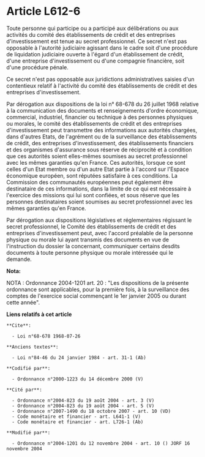 # Article L612-6

Toute personne qui participe ou a participé aux délibérations ou aux activités du comité des établissements de crédit et des
entreprises d'investissement est tenue au secret professionnel. Ce secret n'est pas opposable à l'autorité judiciaire
agissant dans le cadre soit d'une procédure de liquidation judiciaire ouverte à l'égard d'un établissement de crédit, d'une
entreprise d'investissement ou d'une compagnie financière, soit d'une procédure pénale.

Ce secret n'est pas opposable aux juridictions administratives saisies d'un contentieux relatif à l'activité du comité des
établissements de crédit et des entreprises d'investissement.

Par dérogation aux dispositions de la loi n° 68-678 du 26 juillet 1968 relative à la communication des documents et
renseignements d'ordre économique, commercial, industriel, financier ou technique à des personnes physiques ou morales, le
comité des établissements de crédit et des entreprises d'investissement peut transmettre des informations aux autorités
chargées, dans d'autres Etats, de l'agrément ou de la surveillance des établissements de crédit, des entreprises
d'investissement, des établissements financiers et des organismes d'assurance sous réserve de réciprocité et à condition que
ces autorités soient elles-mêmes soumises au secret professionnel avec les mêmes garanties qu'en France. Ces autorités,
lorsque ce sont celles d'un Etat membre ou d'un autre Etat partie à l'accord sur l'Espace économique européen, sont réputées
satisfaire à ces conditions. La Commission des communautés européennes peut également être destinataire de ces informations,
dans la limite de ce qui est nécessaire à l'exercice des missions qui lui sont confiées, et sous réserve que les personnes
destinataires soient soumises au secret professionnel avec les mêmes garanties qu'en France.

Par dérogation aux dispositions législatives et réglementaires régissant le secret professionnel, le Comité des
établissements de crédit et des entreprises d'investissement peut, avec l'accord préalable de la personne physique ou morale
lui ayant transmis des documents en vue de l'instruction du dossier la concernant, communiquer certains desdits documents à
toute personne physique ou morale intéressée qui le demande.

**Nota:**

NOTA : Ordonnance 2004-1201 art. 20 : "Les dispositions de la présente ordonnance sont applicables, pour la première fois, à
la surveillance des comptes de l'exercice social commençant le 1er janvier 2005 ou durant cette année".

**Liens relatifs à cet article**

	**Cite**:

	  - Loi n°68-678 1968-07-26

	**Anciens textes**:

	  - Loi n°84-46 du 24 janvier 1984 - art. 31-1 (Ab)

	**Codifié par**:

	  - Ordonnance n°2000-1223 du 14 décembre 2000 (V)

	**Cité par**:

	  - Ordonnance n°2004-823 du 19 août 2004 - art. 3 (V)
	  - Ordonnance n°2004-823 du 19 août 2004 - art. 5 (V)
	  - Ordonnance n°2007-1490 du 18 octobre 2007 - art. 10 (VD)
	  - Code monétaire et financier - art. L641-1 (V)
	  - Code monétaire et financier - art. L726-1 (Ab)

	**Modifié par**:

	  - Ordonnance n°2004-1201 du 12 novembre 2004 - art. 10 () JORF 16 novembre 2004
